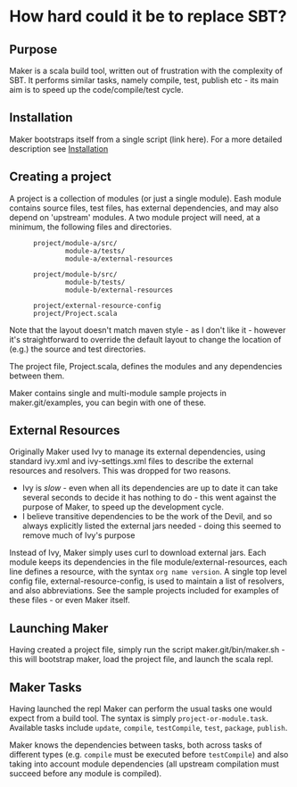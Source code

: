 How hard could it be to replace SBT?
====================================


Purpose
-------

Maker is a scala build tool, written out of frustration with the complexity of SBT. It performs similar tasks, namely compile, test, publish etc - its main aim is to speed up the code/compile/test cycle.

Installation
------------
Maker bootstraps itself from a single script (link here). For a more detailed description see [Installation](markdown/Installation.md)


Creating a project
------------------
A project is a collection of modules (or just a single module). Eash module contains source files, test files, has external dependencies, and may also depend on 'upstream' modules. A two module project will need, at a minimum, the following files and directories.

          project/module-a/src/
                  module-a/tests/
                  module-a/external-resources

          project/module-b/src/
                  module-b/tests/
                  module-b/external-resources

          project/external-resource-config
          project/Project.scala

Note that the layout doesn't match maven style - as I don't like it - however it's straightforward to override the default layout to change the location of (e.g.) the source and test directories.

The project file, Project.scala, defines the modules and any dependencies between them. 

Maker contains single and multi-module sample projects in maker.git/examples, you can begin with one of these.


External Resources
------------------

Originally Maker used Ivy to manage its external dependencies, using standard ivy.xml and ivy-settings.xml files to describe the external resources and resolvers. This was dropped for two reasons. 

* Ivy is *slow* - even when all its dependencies are up to date it can take several seconds to decide it has nothing to  do - this went against the purpose of Maker, to speed up the development cycle. 
* I believe transitive dependencies to be the work of the Devil, and so always explicitly listed the external jars 
  needed - doing this seemed to remove much of Ivy's purpose

Instead of Ivy, Maker simply uses curl to download external jars. Each module keeps its dependencies in the file module/external-resources, each line defines a resource, with the syntax `org name version`. A single top level config file, external-resource-config, is used to maintain a list of resolvers, and also abbreviations. See the sample projects included for examples of these files - or even Maker itself.


Launching Maker
---------------

Having created a project file, simply run the script maker.git/bin/maker.sh - this will bootstrap maker, load the project file, and launch the scala repl. 


Maker Tasks
---------------

Having launched the repl Maker can perform the usual tasks one would expect from a build tool.  The syntax is simply `project-or-module.task`. Available tasks include `update`, `compile`, `testCompile`, `test`, `package`, `publish`.

Maker knows the dependencies between tasks, both across tasks of different types (e.g. `compile` must be executed before `testCompile`) and also taking into account module dependencies (all upstream compilation must succeed before any module is compiled).

